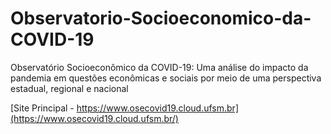 # Observatorio-Socioeconomico-da-COVID-19
Observatório Socioeconômico da COVID-19: Uma análise do impacto da pandemia em questões econômicas e sociais por meio de uma perspectiva estadual, regional e nacional

[Site Principal - https://www.osecovid19.cloud.ufsm.br](https://www.osecovid19.cloud.ufsm.br/)
